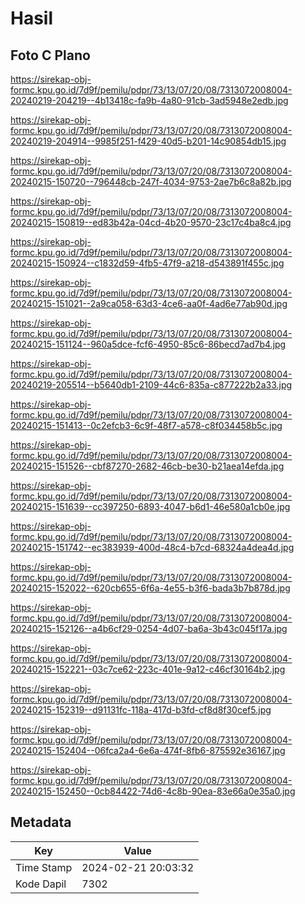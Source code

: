 # Hasil

## Foto C Plano

https://sirekap-obj-formc.kpu.go.id/7d9f/pemilu/pdpr/73/13/07/20/08/7313072008004-20240219-204219--4b13418c-fa9b-4a80-91cb-3ad5948e2edb.jpg

https://sirekap-obj-formc.kpu.go.id/7d9f/pemilu/pdpr/73/13/07/20/08/7313072008004-20240219-204914--9985f251-f429-40d5-b201-14c90854db15.jpg

https://sirekap-obj-formc.kpu.go.id/7d9f/pemilu/pdpr/73/13/07/20/08/7313072008004-20240215-150720--796448cb-247f-4034-9753-2ae7b6c8a82b.jpg

https://sirekap-obj-formc.kpu.go.id/7d9f/pemilu/pdpr/73/13/07/20/08/7313072008004-20240215-150819--ed83b42a-04cd-4b20-9570-23c17c4ba8c4.jpg

https://sirekap-obj-formc.kpu.go.id/7d9f/pemilu/pdpr/73/13/07/20/08/7313072008004-20240215-150924--c1832d59-4fb5-47f9-a218-d543891f455c.jpg

https://sirekap-obj-formc.kpu.go.id/7d9f/pemilu/pdpr/73/13/07/20/08/7313072008004-20240215-151021--2a9ca058-63d3-4ce6-aa0f-4ad6e77ab90d.jpg

https://sirekap-obj-formc.kpu.go.id/7d9f/pemilu/pdpr/73/13/07/20/08/7313072008004-20240215-151124--960a5dce-fcf6-4950-85c6-86becd7ad7b4.jpg

https://sirekap-obj-formc.kpu.go.id/7d9f/pemilu/pdpr/73/13/07/20/08/7313072008004-20240219-205514--b5640db1-2109-44c6-835a-c877222b2a33.jpg

https://sirekap-obj-formc.kpu.go.id/7d9f/pemilu/pdpr/73/13/07/20/08/7313072008004-20240215-151413--0c2efcb3-6c9f-48f7-a578-c8f034458b5c.jpg

https://sirekap-obj-formc.kpu.go.id/7d9f/pemilu/pdpr/73/13/07/20/08/7313072008004-20240215-151526--cbf87270-2682-46cb-be30-b21aea14efda.jpg

https://sirekap-obj-formc.kpu.go.id/7d9f/pemilu/pdpr/73/13/07/20/08/7313072008004-20240215-151639--cc397250-6893-4047-b6d1-46e580a1cb0e.jpg

https://sirekap-obj-formc.kpu.go.id/7d9f/pemilu/pdpr/73/13/07/20/08/7313072008004-20240215-151742--ec383939-400d-48c4-b7cd-68324a4dea4d.jpg

https://sirekap-obj-formc.kpu.go.id/7d9f/pemilu/pdpr/73/13/07/20/08/7313072008004-20240215-152022--620cb655-6f6a-4e55-b3f6-bada3b7b878d.jpg

https://sirekap-obj-formc.kpu.go.id/7d9f/pemilu/pdpr/73/13/07/20/08/7313072008004-20240215-152126--a4b6cf29-0254-4d07-ba6a-3b43c045f17a.jpg

https://sirekap-obj-formc.kpu.go.id/7d9f/pemilu/pdpr/73/13/07/20/08/7313072008004-20240215-152221--03c7ce62-223c-401e-9a12-c46cf30164b2.jpg

https://sirekap-obj-formc.kpu.go.id/7d9f/pemilu/pdpr/73/13/07/20/08/7313072008004-20240215-152319--d91131fc-118a-417d-b3fd-cf8d8f30cef5.jpg

https://sirekap-obj-formc.kpu.go.id/7d9f/pemilu/pdpr/73/13/07/20/08/7313072008004-20240215-152404--06fca2a4-6e6a-474f-8fb6-875592e36167.jpg

https://sirekap-obj-formc.kpu.go.id/7d9f/pemilu/pdpr/73/13/07/20/08/7313072008004-20240215-152450--0cb84422-74d6-4c8b-90ea-83e66a0e35a0.jpg


## Metadata

| Key        | Value               |
| ---------- | ------------------- |
| Time Stamp | 2024-02-21 20:03:32 |
| Kode Dapil | 7302                |



